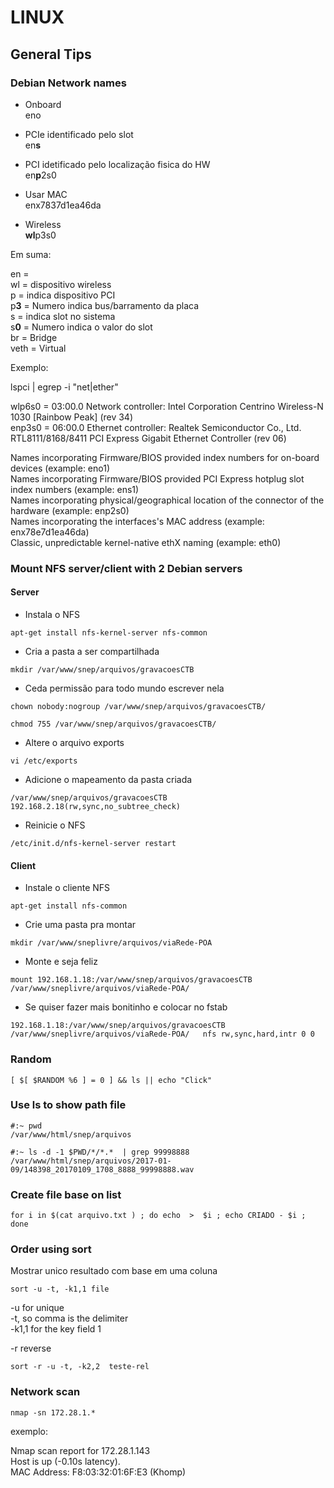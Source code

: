 # LINUX

## General Tips

### Debian Network names


 - Onboard  
eno  

 - PCIe identificado pelo slot  
en**s**  

 - PCI idetificado pelo localização fisica do HW  
en**p**2s0  

 - Usar MAC  
enx7837d1ea46da  

 - Wireless  
**wl**p3s0  

Em suma:   

en =   
wl = dispositivo wireless  
p = indica dispositivo PCI  
p**3** = Numero indica bus/barramento da placa  
s = indica slot no sistema  
s**0** = Numero indica o valor do slot  
br = Bridge  
veth = Virtual  

Exemplo:  

lspci | egrep -i  "net|ether"  

wlp6s0 = 03:00.0 Network controller: Intel Corporation Centrino Wireless-N 1030 [Rainbow Peak] (rev 34)  
enp3s0 = 06:00.0 Ethernet controller: Realtek Semiconductor Co., Ltd. RTL8111/8168/8411 PCI Express Gigabit Ethernet Controller (rev 06)  


Names incorporating Firmware/BIOS provided index numbers for on-board devices (example: eno1)  
Names incorporating Firmware/BIOS provided PCI Express hotplug slot index numbers (example: ens1)  
Names incorporating physical/geographical location of the connector of the hardware (example: enp2s0)  
Names incorporating the interfaces's MAC address (example: enx78e7d1ea46da)  
Classic, unpredictable kernel-native ethX naming (example: eth0)  


### Mount NFS server/client with 2 Debian servers

#### Server

 - Instala o NFS
```
apt-get install nfs-kernel-server nfs-common
```

 - Cria a pasta a ser compartilhada
```
mkdir /var/www/snep/arquivos/gravacoesCTB
```

 - Ceda permissão para todo mundo escrever nela
```
chown nobody:nogroup /var/www/snep/arquivos/gravacoesCTB/
```
```
chmod 755 /var/www/snep/arquivos/gravacoesCTB/
```

 - Altere o arquivo exports 
```
vi /etc/exports
```

 - Adicione o mapeamento da pasta criada
```
/var/www/snep/arquivos/gravacoesCTB 192.168.2.18(rw,sync,no_subtree_check)
```

 - Reinicie o NFS
```
/etc/init.d/nfs-kernel-server restart
```

#### Client

 - Instale o cliente NFS
```
apt-get install nfs-common
```

 - Crie uma pasta pra montar
```
mkdir /var/www/sneplivre/arquivos/viaRede-POA
```

 - Monte e seja feliz
```
mount 192.168.1.18:/var/www/snep/arquivos/gravacoesCTB /var/www/sneplivre/arquivos/viaRede-POA/
```

 - Se quiser fazer mais bonitinho e colocar no fstab
```
192.168.1.18:/var/www/snep/arquivos/gravacoesCTB /var/www/sneplivre/arquivos/viaRede-POA/	nfs rw,sync,hard,intr 0 0
```

### Random

```
[ $[ $RANDOM %6 ] = 0 ] && ls || echo "Click"
```

### Use ls to show path file

```
#:~ pwd
/var/www/html/snep/arquivos

#:~ ls -d -1 $PWD/*/*.*  | grep 99998888
/var/www/html/snep/arquivos/2017-01-09/148398_20170109_1708_8888_99998888.wav
```

### Create file base on list

```
for i in $(cat arquivo.txt ) ; do echo  >  $i ; echo CRIADO - $i ; done
```

### Order using **sort**

Mostrar unico resultado com base em uma coluna

```
sort -u -t, -k1,1 file
```

-u for unique  
-t, so comma is the delimiter  
-k1,1 for the key field 1  

-r reverse  

```
sort -r -u -t, -k2,2  teste-rel
```

### Network scan

```
nmap -sn 172.28.1.*
```

exemplo:  

Nmap scan report for 172.28.1.143  
Host is up (-0.10s latency).  
MAC Address: F8:03:32:01:6F:E3 (Khomp)  
